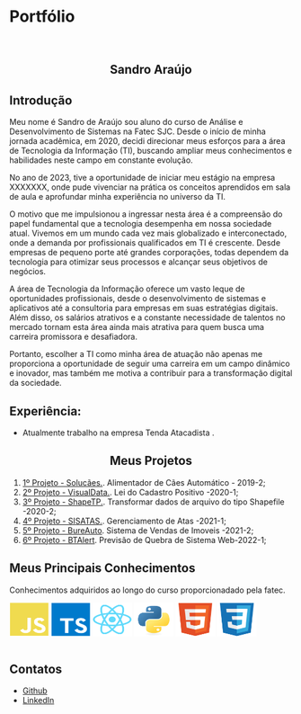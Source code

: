 # Portfólio 
<div align=center>
  <img src="https://github.com/cassia2023/Projeto/assets/151237166/5b335514-3b96-4703-8c43-4255426ec089" width=200 alt="" />
  <h2> Sandro Araújo </h2>
    </div>

## Introdução
  
Meu nome é Sandro de Araújo sou aluno do curso de Análise e Desenvolvimento de Sistemas na Fatec SJC. 
Desde o início de minha jornada acadêmica, em 2020, decidi direcionar meus esforços para a área de Tecnologia da Informação (TI), buscando ampliar meus conhecimentos e habilidades neste campo em constante evolução.

No ano de 2023, tive a oportunidade de iniciar meu estágio na empresa XXXXXXX, onde pude vivenciar na prática os conceitos aprendidos em sala de aula e aprofundar minha experiência no universo da TI.

O motivo que me impulsionou a ingressar nesta área é a compreensão do papel fundamental que a tecnologia desempenha em nossa sociedade atual. Vivemos em um mundo cada vez mais globalizado e interconectado, onde a demanda por profissionais qualificados em TI é crescente. Desde empresas de pequeno porte até grandes corporações, todas dependem da tecnologia para otimizar seus processos e alcançar seus objetivos de negócios.

A área de Tecnologia da Informação oferece um vasto leque de oportunidades profissionais, desde o desenvolvimento de sistemas e aplicativos até a consultoria para empresas em suas estratégias digitais. 
Além disso, os salários atrativos e a constante necessidade de talentos no mercado tornam esta área ainda mais atrativa para quem busca uma carreira promissora e desafiadora.

Portanto, escolher a TI como minha área de atuação não apenas me proporciona a oportunidade de seguir uma carreira em um campo dinâmico e inovador, mas também me motiva a contribuir para a transformação digital da sociedade.


## Experiência:

  * Atualmente trabalho na empresa Tenda Atacadista .<br>  

<div align=center>
   <h2> Meus Projetos </h2>
</div>

1) [1º Projeto - Solucães.](https://github.com/drosan19/Portfolio/tree/main/Referencia/Projeto1). Alimentador de Cães Automático - 2019-2;
2) [2º Projeto - VisualData.](https://github.com/drosan19/Portfolio/tree/main/Referencia/Projeto2). Lei do Cadastro Positivo -2020-1;
3) [3º Projeto - ShapeTP.](https://github.com/drosan19/Portfolio/tree/main/Referencia/Projeto3). Transformar dados de arquivo do tipo Shapefile -2020-2;
4) [4º Projeto - SISATAS.](https://github.com/drosan19/Portfolio/tree/main/Referencia/Projeto4). Gerenciamento de Atas -2021-1;
5) [5º Projeto - BureAuto](https://github.com/drosan19/Portfolio/tree/main/Referencia/Projeto5). Sistema de Vendas de Imoveis -2021-2;
6) [6º Projeto - BTAlert](https://github.com/drosan19/Portfolio/tree/main/Referencia/Projeto6). Previsão de Quebra de Sistema Web-2022-1;
  </div>

  ## Meus Principais Conhecimentos

  Conhecimentos adquiridos ao longo do curso proporcionadado pela fatec.<br>
  
  <div style="display: inline_block">
  <img align="center" alt="Js" height="60" width="70" src="https://raw.githubusercontent.com/devicons/devicon/master/icons/javascript/javascript-plain.svg">
  <img align="center" alt="Ts" height="60" width="70" src="https://raw.githubusercontent.com/devicons/devicon/master/icons/typescript/typescript-plain.svg">
  <img align="center" alt="React" height="60" width="70" src="https://raw.githubusercontent.com/devicons/devicon/master/icons/react/react-original.svg">  
  <img align="center" alt="Python" height="60" width="70" src="https://raw.githubusercontent.com/devicons/devicon/master/icons/python/python-original.svg">
  <img align="center" alt="HTML" height="60" width="70" src="https://raw.githubusercontent.com/devicons/devicon/master/icons/html5/html5-original.svg">
  <img align="center" alt="CSS" height="60" width="70" src="https://raw.githubusercontent.com/devicons/devicon/master/icons/css3/css3-original.svg">
  <div style="display: inline_block"><br>  

  ## Contatos
* [Github](https://github.com/drosan19/Portfolio)
* [LinkedIn]()


 